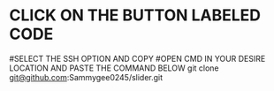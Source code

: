 # CLICK ON THE BUTTON LABELED CODE
#SELECT THE SSH OPTION AND COPY 
#OPEN CMD IN YOUR DESIRE LOCATION AND PASTE THE COMMAND BELOW
git clone git@github.com:Sammygee0245/slider.git
